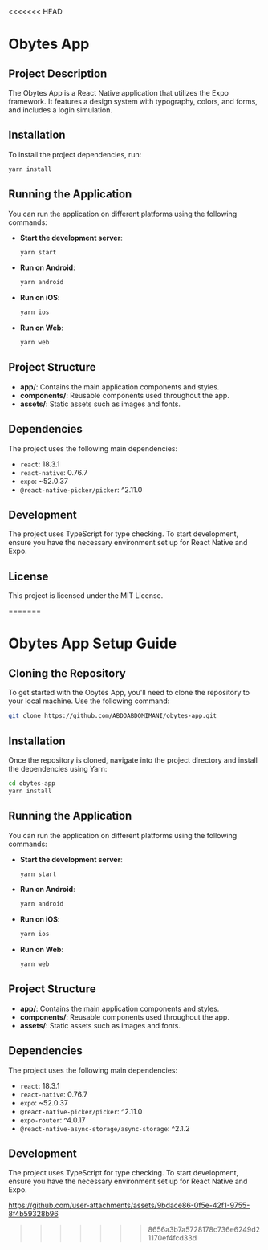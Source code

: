 <<<<<<< HEAD
# Obytes App

## Project Description
The Obytes App is a React Native application that utilizes the Expo framework. It features a design system with typography, colors, and forms, and includes a login simulation.

## Installation
To install the project dependencies, run:

```bash
yarn install
```

## Running the Application
You can run the application on different platforms using the following commands:

- **Start the development server**:  
  ```bash
  yarn start
  ```

- **Run on Android**:  
  ```bash
  yarn android
  ```

- **Run on iOS**:  
  ```bash
  yarn ios
  ```

- **Run on Web**:  
  ```bash
  yarn web
  ```

## Project Structure
- **app/**: Contains the main application components and styles.
- **components/**: Reusable components used throughout the app.
- **assets/**: Static assets such as images and fonts.

## Dependencies
The project uses the following main dependencies:
- `react`: 18.3.1
- `react-native`: 0.76.7
- `expo`: ~52.0.37
- `@react-native-picker/picker`: ^2.11.0

## Development
The project uses TypeScript for type checking. To start development, ensure you have the necessary environment set up for React Native and Expo.

## License
This project is licensed under the MIT License.


=======
# Obytes App Setup Guide

## Cloning the Repository
To get started with the Obytes App, you'll need to clone the repository to your local machine. Use the following command:

```bash
git clone https://github.com/ABDOABDOMIMANI/obytes-app.git
```



## Installation
Once the repository is cloned, navigate into the project directory and install the dependencies using Yarn:

```bash
cd obytes-app
yarn install
```

## Running the Application
You can run the application on different platforms using the following commands:

- **Start the development server**:  
  ```bash
  yarn start
  ```

- **Run on Android**:  
  ```bash
  yarn android
  ```

- **Run on iOS**:  
  ```bash
  yarn ios
  ```

- **Run on Web**:  
  ```bash
  yarn web
  ```

## Project Structure
- **app/**: Contains the main application components and styles.
- **components/**: Reusable components used throughout the app.
- **assets/**: Static assets such as images and fonts.

## Dependencies
The project uses the following main dependencies:
- `react`: 18.3.1
- `react-native`: 0.76.7
- `expo`: ~52.0.37
- `@react-native-picker/picker`: ^2.11.0
- `expo-router`: ^4.0.17
- `@react-native-async-storage/async-storage`: ^2.1.2


## Development
The project uses TypeScript for type checking. To start development, ensure you have the necessary environment set up for React Native and Expo.



https://github.com/user-attachments/assets/9bdace86-0f5e-42f1-9755-8f4b59328b96


>>>>>>> 8656a3b7a5728178c736e6249d21170ef4fcd33d
